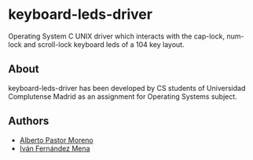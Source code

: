 # keyboard-leds-driver
Operating System C UNIX driver which interacts with the cap-lock, num-lock and scroll-lock keyboard leds of a 104 key layout. 
## About
keyboard-leds-driver has been developed by CS students of Universidad Complutense Madrid as an assignment for Operating Systems subject.
## Authors
- [Alberto Pastor Moreno](https://github.com/albertopastormr)
- [Iván Fernández Mena](https://github.com/ivanfermena)
